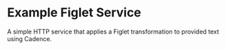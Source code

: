 # Example Figlet Service

A simple HTTP service that applies a Figlet transformation to provided text using Cadence.